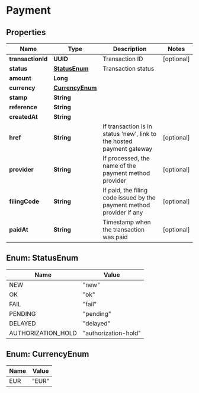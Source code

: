 

# Payment


## Properties

| Name | Type | Description | Notes |
|------------ | ------------- | ------------- | -------------|
|**transactionId** | **UUID** | Transaction ID |  [optional] |
|**status** | [**StatusEnum**](#StatusEnum) | Transaction status |  |
|**amount** | **Long** |  |  |
|**currency** | [**CurrencyEnum**](#CurrencyEnum) |  |  |
|**stamp** | **String** |  |  |
|**reference** | **String** |  |  |
|**createdAt** | **String** |  |  |
|**href** | **String** | If transaction is in status &#39;new&#39;, link to the hosted payment gateway |  [optional] |
|**provider** | **String** | If processed, the name of the payment method provider |  [optional] |
|**filingCode** | **String** | If paid, the filing code issued by the payment method provider if any |  [optional] |
|**paidAt** | **String** | Timestamp when the transaction was paid |  [optional] |



## Enum: StatusEnum

| Name | Value |
|---- | -----|
| NEW | &quot;new&quot; |
| OK | &quot;ok&quot; |
| FAIL | &quot;fail&quot; |
| PENDING | &quot;pending&quot; |
| DELAYED | &quot;delayed&quot; |
| AUTHORIZATION_HOLD | &quot;authorization-hold&quot; |



## Enum: CurrencyEnum

| Name | Value |
|---- | -----|
| EUR | &quot;EUR&quot; |



